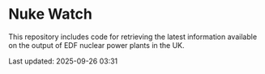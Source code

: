 # Nuke Watch

This repository includes code for retrieving the latest information available on the output of EDF nuclear power plants in the UK.

Last updated: 2025-09-26 03:31